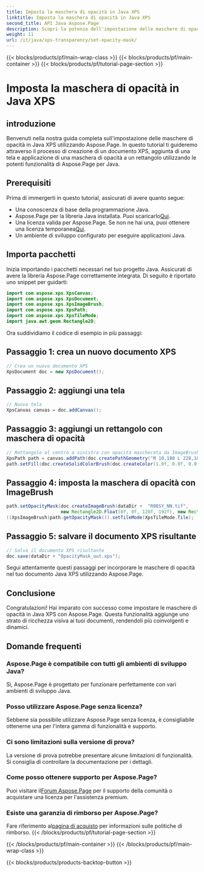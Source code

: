 ```yaml
---
title: Imposta la maschera di opacità in Java XPS
linktitle: Imposta la maschera di opacità in Java XPS
second_title: API Java Aspose.Page
description: Scopri la potenza dell'impostazione delle maschere di opacità in Java XPS con Aspose.Page. Segui la nostra guida passo passo per un'esperienza documentale visivamente migliorata.
weight: 11
url: /it/java/xps-transparency/set-opacity-mask/
---
```


{{< blocks/products/pf/main-wrap-class >}}
{{< blocks/products/pf/main-container >}}
{{< blocks/products/pf/tutorial-page-section >}}

# Imposta la maschera di opacità in Java XPS

## introduzione
Benvenuti nella nostra guida completa sull'impostazione delle maschere di opacità in Java XPS utilizzando Aspose.Page. In questo tutorial ti guideremo attraverso il processo di creazione di un documento XPS, aggiunta di una tela e applicazione di una maschera di opacità a un rettangolo utilizzando le potenti funzionalità di Aspose.Page per Java.
## Prerequisiti
Prima di immergerti in questo tutorial, assicurati di avere quanto segue:
- Una conoscenza di base della programmazione Java.
-  Aspose.Page per la libreria Java installata. Puoi scaricarlo[Qui](https://releases.aspose.com/page/java/).
-  Una licenza valida per Aspose.Page. Se non ne hai una, puoi ottenere una licenza temporanea[Qui](https://purchase.aspose.com/temporary-license/).
- Un ambiente di sviluppo configurato per eseguire applicazioni Java.
## Importa pacchetti
Inizia importando i pacchetti necessari nel tuo progetto Java. Assicurati di avere la libreria Aspose.Page correttamente integrata. Di seguito è riportato uno snippet per guidarti:
```java
import com.aspose.xps.XpsCanvas;
import com.aspose.xps.XpsDocument;
import com.aspose.xps.XpsImageBrush;
import com.aspose.xps.XpsPath;
import com.aspose.xps.XpsTileMode;
import java.awt.geom.Rectangle2D;
```
Ora suddividiamo il codice di esempio in più passaggi:
## Passaggio 1: crea un nuovo documento XPS
```java
// Crea un nuovo documento XPS
XpsDocument doc = new XpsDocument();
```
## Passaggio 2: aggiungi una tela
```java
// Nuova tela
XpsCanvas canvas = doc.addCanvas();
```
## Passaggio 3: aggiungi un rettangolo con maschera di opacità
```java
// Rettangolo al centro a sinistra con opacità mascherata da ImageBrush
XpsPath path = canvas.addPath(doc.createPathGeometry("M 10,180 L 228,180 228,285 10,285"));
path.setFill(doc.createSolidColorBrush(doc.createColor(1.0f, 0.0f, 0.0f)));
```
## Passaggio 4: imposta la maschera di opacità con ImageBrush
```java
path.setOpacityMask(doc.createImageBrush(dataDir +  "R08SY_NN.tif", 
                    new Rectangle2D.Float(0f, 0f, 128f, 192f), new Rectangle2D.Float(0f, 0f, 64f, 96f)));
((XpsImageBrush)path.getOpacityMask()).setTileMode(XpsTileMode.Tile);
```
## Passaggio 5: salvare il documento XPS risultante
```java
// Salva il documento XPS risultante
doc.save(dataDir + "OpacityMask_out.xps"); 
```
Segui attentamente questi passaggi per incorporare le maschere di opacità nel tuo documento Java XPS utilizzando Aspose.Page.
## Conclusione
Congratulazioni! Hai imparato con successo come impostare le maschere di opacità in Java XPS con Aspose.Page. Questa funzionalità aggiunge uno strato di ricchezza visiva ai tuoi documenti, rendendoli più coinvolgenti e dinamici.
## Domande frequenti
### Aspose.Page è compatibile con tutti gli ambienti di sviluppo Java?
Sì, Aspose.Page è progettato per funzionare perfettamente con vari ambienti di sviluppo Java.
### Posso utilizzare Aspose.Page senza licenza?
Sebbene sia possibile utilizzare Aspose.Page senza licenza, è consigliabile ottenerne una per l'intera gamma di funzionalità e supporto.
### Ci sono limitazioni sulla versione di prova?
La versione di prova potrebbe presentare alcune limitazioni di funzionalità. Si consiglia di controllare la documentazione per i dettagli.
### Come posso ottenere supporto per Aspose.Page?
 Puoi visitare il[Forum Aspose.Page](https://forum.aspose.com/c/page/39) per il supporto della comunità o acquistare una licenza per l'assistenza premium.
### Esiste una garanzia di rimborso per Aspose.Page?
 Fare riferimento al[pagina di acquisto](https://purchase.aspose.com/buy) per informazioni sulle politiche di rimborso.
{{< /blocks/products/pf/tutorial-page-section >}}

{{< /blocks/products/pf/main-container >}}
{{< /blocks/products/pf/main-wrap-class >}}

{{< blocks/products/products-backtop-button >}}
